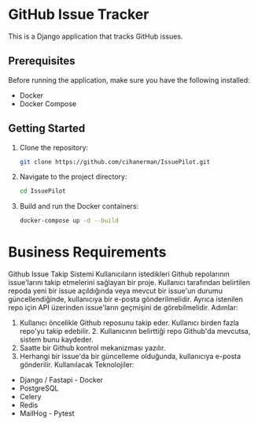 # GitHub Issue Tracker

This is a Django application that tracks GitHub issues.

## Prerequisites

Before running the application, make sure you have the following installed:

- Docker
- Docker Compose

## Getting Started

1. Clone the repository:

    ```bash
    git clone https://github.com/cihanerman/IssuePilot.git
    ```

2. Navigate to the project directory:

    ```bash
    cd IssuePilot
    ```

3. Build and run the Docker containers:

    ```bash
    docker-compose up -d --build
    ```

    
# Business Requirements

Github Issue Takip Sistemi
Kullanıcıların istedikleri Github repolarının issue'larını takip etmelerini sağlayan bir proje.
Kullanıcı tarafından belirtilen repoda yeni bir issue açıldığında veya mevcut bir issue'un durumu güncellendiğinde, kullanıcıya bir e-posta gönderilmelidir. Ayrıca istenilen repo için API üzerinden issue'ların geçmişini de görebilmelidir.
Adımlar:
1. Kullanıcı öncelikle Github reposunu takip eder. Kullanıcı birden fazla repo'yu takip edebilir. 2. Kullanıcının belirttiği repo Github'da mevcutsa, sistem bunu kaydeder.
3. Saatte bir Github kontrol mekanizması yazılır.
4. Herhangi bir issue'da bir güncelleme olduğunda, kullanıcıya e-posta gönderilir.
Kullanılacak Teknolojiler:
- Django / Fastapi - Docker
- PostgreSQL
- Celery
- Redis
- MailHog - Pytest
